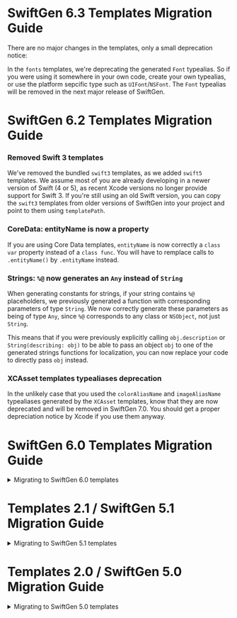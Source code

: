 # SwiftGen 6.3 Templates Migration Guide

There are no major changes in the templates, only a small deprecation notice:

In the `fonts` templates, we're deprecating the generated `Font` typealias. So if you were using it somewhere in your own code, create your own typealias, or use the platform sepcific type such as `UIFont`/`NSFont`. The `Font` typealias will be removed in the next major release of SwiftGen.

# SwiftGen 6.2 Templates Migration Guide

### Removed Swift 3 templates

We've removed the bundled `swift3` templates, as we added `swift5` templates. We assume most of you are already developing in a newer version of Swift (4 or 5), as recent Xcode versions no longer provide support for Swift 3. If you're still using an old Swift version, you can copy the `swift3` templates from older versions of SwiftGen into your project and point to them using `templatePath`.

### CoreData: entityName is now a property

If you are using Core Data templates, `entityName` is now correctly a `class var` property instead of a `class func`. You will have to remplace calls to `.entityName()` by `.entityName` instead.

### Strings: `%@` now generates an `Any` instead of `String`

When generating constants for strings, if your string contains `%@` placeholders, we previously generated a function with corresponding parameters of type `String`. We now correctly generate these parameters as being of type `Any`, since `%@` corresponds to any class or `NSObject`, not just `String`.

This means that if you were previously explicitly calling `obj.description` or `String(describing: obj)` to be able to pass an object `obj` to one of the generated strings functions for localization, you can now replace your code to directly pass `obj` instead.

### XCAsset templates typealiases deprecation

In the unlikely case that you used the `colorAliasName` and `imageAliasName` typealiases generated by the `XCAsset` templates, know that they are now deprecated and will be removed in SwiftGen 7.0. You should get a proper depreciation notice by Xcode if you use them anyway.

# SwiftGen 6.0 Templates Migration Guide

<details>
<summary>Migrating to SwiftGen 6.0 templates</summary>

If you're moving from SwiftGen 5.x to SwiftGen 6.0, you'll need to be aware that some templates have been renamed, removed or merged with others. Follow this Migration Guide to use the new name for SwiftGen 6.x of the templates you were previously using with SwiftGen 5.x.

## Deprecated templates in SwiftGen 6.0

### Colors

| Old | New | Reason |
| --- | --- | ------ |
| `literals-swift3` | ✅ `literals-swift3` | |
| `literals-swift4` | ✅ `literals-swift4` | |
| `swift2` | ❌ _deleted_ | Really old Swift version |
| `swift3` | ✅ `swift3` | |
| `swift4` | ✅ `swift4` | |

### Fonts

| Old | New | Reason |
| --- | --- | ------ |
| `swift2` | ❌ _deleted_ | Really old Swift version |
| `swift3` | ✅ `swift3` | |
| `swift4` | ✅ `swift4` | |

### Storyboards / IB

The templates have been split up into separate templates for each specific functionality, in preparation of future functionalities such as accessibility identifiers.
- One template to generate scene information.
- One template to generate segue information.

| Old | New | Reason |
| --- | --- | ------ |
| `swift2` | ❌ _deleted_ | Really old Swift version |
| `swift3` | ➡️ `scenes-swift3`/`segues-swift3` | Split up into separate templates for the scenes and segues functionality |
| `swift4` | ➡️ `scenes-swift4`/`segues-swift4` | Split up into separate templates for the scenes and segues functionality |

⚠️ The `storybards` parser command from SwiftGen 5.x has been renamed `ib` in SwiftGen 6.0, so be sure to put those templates in a `ib` subfolder and not an `storyboards` subfolder. Also be sure to read the paragraph in [the general Migration Guide](../MigrationGuide.md#commands-can-have-multiple-outputs) about how to generate multiple outputs (from multiple templates) for a single input (a single set of input IB files).

### Strings

| Old | New | Reason |
| --- | --- | ------ |
| `flat-swift2` | ❌ _deleted_ | Really old Swift version |
| `flat-swift3` | ✅ `flat-swift3` | |
| `flat-swift4` | ✅ `flat-swift4` | |
| `structured-swift2` | ❌ _deleted_ | Really old Swift version |
| `structured-swift3` | ✅ `structured-swift3` | |
| `structured-swift4` | ✅ `structured-swift4` | |

### XCAssets

| Old | New | Reason |
| --- | --- | ------ |
| `swift2` | ❌ _deleted_ | Really old Swift version |
| `swift3` | ✅ `swift3` | |
| `swift4` | ✅ `swift4` | |

## Functionality changes in SwiftGen 6.0

All templates now have `swiftlint:disable all` at the top, so `swiftlint` users no longer need to ignore the generated files, although this is still highly recommended.

SwiftGen 6.0 uses the latest [Stencil](https://github.com/stencilproject/Stencil/blob/master/CHANGELOG.md#0131) and [StencilSwiftKit](https://github.com/SwiftGen/StencilSwiftKit/blob/stable/CHANGELOG.md#270) libraries, so there are plenty of new features for template writers, such as variable subscripting, an `indent` filter, better error reporting, ...

### Fonts

The template now provides a `registerAllCustomFonts()` function, which can be useful if you use custom fonts in your Interface Builder files. Just call it when your application starts. Otherwise, fonts will still auto-register when they're first used in code.

Note that if you call this method, you don't need to list the custom fonts under the `UIAppFonts` key of your `Info.plist` anymore. Calling this method instead of listing your custom fonts in your `Info.plist` thus has two advantages: you don't have to maintain the list up-to-date anymore when you add/remove a custom font, and it also works well with custom fonts you might embed in your frameworks (which don't have that `UIAppFonts` key in their own `Info.plist`).

### Storyboards / IB

The segues template now generates a handy initializer on `SegueType` for use in `prepareForSegue`, for example:

```swift
override func prepare(for segue: UIStoryboardSegue, sender: Any?) {
  switch StoryboardSegue.Message(segue) {
  case .embed?:
    // Prepare for your custom segue transition, passing information to the destionation VC
  case .customBack?:
    // Prepare for your custom segue transition, passing information to the destionation VC
  default:
    // Other segues from other scenes, not handled by this VC
    break
  }
}
```

The templates now handle the "Inherit module from target" setting in Interface Builder, so you may no longer need to set the `module: ...` parameter anymore if you have multiple targets.

### Strings

A thing of note for some users is that the SwiftGen parser no longer consolidates keys with different casing. This may affect you if you have `strings` files with inconsistent keys. See the [contexts Migration Guide](../SwiftGen%20Contexts.md#swiftgen-60-migration-guide) for more information.

### XCAssets

All groups (folders) are no longer namespaced by default. A group will now only be namespaced if you've enabled the corresponding "provides namespace" for that group in Xcode. To enable the old behaviour again, use the `forceProvidesNamespaces` parameter in your config file.

The template now supports `NSDataAsset` sets, so you can now safely access items such as JSON files or any other data files from your asset catalog.

Some smaller changes:
* The template no longer generates `allXXX` constants by default. This can be turned on again with the `allValues` parameter in your config file.
* Together with the previous item, the `noAllValues` parameter has been removed in favour of the `allValues` parameter in your config file.
* The old `allValues` constant (which was an alias for `allImages`) has been removed, use `allImages` instead.
* The deprecated `Image` typealias (to `UIImage`/`NSImage`) has been renamed to `AssetImageTypeAlias`.

</details>

# Templates 2.1 / SwiftGen 5.1 Migration Guide

<details>
<summary>Migrating to SwiftGen 5.1 templates</summary>

## Functionality changes in 2.1 (SwiftGen 5.1)

### XCAssets

The static `allValues` constant has been deprecated in favor of the `allImages` and `allColors` constants. This is because we've added support for named colors in asset catalogs.

</details>

# Templates 2.0 / SwiftGen 5.0 Migration Guide

<details>
<summary>Migrating to SwiftGen 5.0 templates</summary>

If you're moving from SwiftGen 4.x to SwiftGen 5.0, you'll need to be aware that some templates have been renamed, removed or merged with others. Follow this Migration Guide to use the new name for SwiftGen 5.x of the templates you were previously using with SwiftGen 4.x.

## Deprecated templates in 2.0 (SwiftGen 5.0)

The two general themes for this version are:

- Templates now reside in the subfolder corresponding to their parser (`colors`, `fonts`, ...) instead of the filename being prefixed with it.
- The `default` template doesn't exist anymore, templates now specify which swift version they support.

Below is a list of renamed ("➡️") and removed ("❌") templates, grouped by parser. If your template hasn't been renamed or removed, you don't need to do anything ("✅"). You still might want to review the documentation for that template, as there might be new features you may be interested in.

### Colors

| Old | New | Reason |
| --- | --- | ------ |
| `default` | ➡️ `swift2` | |
| `rawvalues` | ❌ _deleted_ | Seldomly used |
| `swift3` | ✅ `swift3` | |

### Fonts

| Old | New | Reason |
| --- | --- | ------ |
| `default` | ➡️ `swift2` | |
| `swift3` | ✅ `swift3` | |

### Images / XCAssets

| Old | New | Reason |
| --- | --- | ------ |
| `allvalues` | ➡️ `swift2`/`swift3` | All templates by default now generate an `allValues` static constant |
| `default` | ⚠️ `swift2` | Now integrates the recursive features of the previously named `dot-syntax` template |
| `dot-syntax` | ➡️ `swift2` | |
| `dot-syntax-swift3` | ➡️ `swift3` | |
| `swift3` | ⚠️ `swift3` | Now integrates the recursive features of the previously named `dot-syntax-swift3` template |

⚠️ The `images` parser command from SwiftGen 4.x has been renamed `xcassets` in SwiftGen 5.0, so be sure to put those templates in a `xcassets` subfolder and not an `images` subfolder.

### Storyboards

| Old | New | Reason |
| --- | --- | ------ |
| `default` | ➡️ `swift2` | |
| `lowercase` | ❌ _deleted_ | No longer needed since we prefix classes with their module |
| `osx-default` | ➡️ `swift2` | Unified with the iOS template, just use `swift2` |
| `osx-lowercase` | ❌ _deleted_ | No longer needed since we prefix classes with their module |
| `osx-swift3` | ➡️ `swift3` | Unified with the iOS template, just use `swift3` |
| `swift3` | ⚠️ `swift3` | You'll probably need to adapt your call sites. See below. |
| `uppercase` | ❌ _deleted_ | No longer needed since we prefix classes with their module |

### Strings

| Old | New | Reason |
| --- | --- | ------ |
| `default` | ➡️ `flat-swift2` | |
| `dot-syntax` | ➡️ `structured-swift2` | |
| `dot-syntax-swift3` | ➡️ `structured-swift3` | |
| `genstrings` | ❌ _deleted_ | Seldomly used |
| `no-comments-swift3` | ❌ _deleted_ | The other templates now support a `noComments` parameter |
| `structured` | ❌ _deleted_ | Deprecated by `dot-syntax` (now called `structured-swift2/3`) |
| `swift3` | ➡️ `flat-swift3` | |

## Functionality changes in 2.0 (SwiftGen 5.0)

### Storyboards

You'll probably notice that your old codebase won't work with the new generated code. This is because we use a new, swiftier way of generating types for storyboard scenes. What it boils down to is that, if you had the following line in your code base:

```swift
StoryboardScene.Message.instantiateMessageList()
```

It should now become:

```swift
StoryboardScene.Message.messageList.instantiate()
```

💡 Tip: to help you do this transition, you may be interested in using the ["compatibility template"](https://github.com/SwiftGen/templates/wiki/SwiftGen-5.0-Migration:-compatibility-template) we suggest here. It will allow you to generate compatibility code for the old storyboard function calls, generating **depreciation warnings + renaming fix-its** for that SwiftGen 4.x API. This way you could then **use Xcode's "Fix all in scope" feature** to let Xcode do the renaming and migration for you!

</details>
